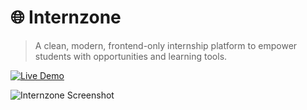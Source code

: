 # 🌐 Internzone

> A clean, modern, frontend-only internship platform to empower students with opportunities and learning tools.

[![Live Demo](https://img.shields.io/badge/Live-Demo-blue?style=for-the-badge&logo=github)](https://your-live-site-url.com)

![Internzone Screenshot](preview.png)
